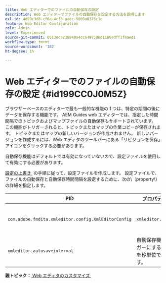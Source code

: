 ```yaml
---
title: Web エディターでのファイルの自動保存の設定
description: Web エディターでファイルの自動保存を設定する方法を説明します
exl-id: 4d99c3d8-cf6a-4cf3-aaec-9009a0376c1e
feature: Web Editor Configuration
role: Admin
level: Experienced
source-git-commit: 0513ecac38840a4cc649758bd1180edff1f8aed1
workflow-type: tm+mt
source-wordcount: '182'
ht-degree: 1%

---
```


# Web エディターでのファイルの自動保存の設定 {#id199CC0J0M5Z}

ブラウザーベースのエディターで最も一般的な機能の 1 つは、特定の期間の後にデータを保存する機能です。 AEM Guides web エディターでは、指定した時間間隔でのトピックおよびマップファイルの自動保存もサポートされています。 この機能がトリガーされると、トピックまたはマップの作業コピーが保存されます。 トピックまたはマップの新しいバージョンが作成されません。 新しいバージョンを作成するには、Web エディタのツールバーにある「リビジョンを保存」アイコンをクリックする必要があります。

自動保存機能はデフォルトでは有効になっていないので、設定ファイルを使用して有効にする必要があります。

[&#x200B; 設定の上書き &#x200B;](download-install-additional-config-override.md#) の手順に従って、設定ファイルを作成します。 設定ファイルで、ファイルの自動保存と自動保存時間間隔を設定するために、次の\（property\）の詳細を指定します。

| PID | プロパティキー | プロパティの値 |
|---|------------|--------------|
| `com.adobe.fmdita.xmleditor.config.XmlEditorConfig` | `xmleditor.autosave` | ブール値\（true/false\）.<br> **デフォルト値**:false |
| `xmleditor.autosaveinterval` | 自動保存機能をトリガーにする時間間隔を秒単位で指定します。 |

**親トピック：**&#x200B;[&#x200B; Web エディタのカスタマイズ &#x200B;](conf-web-editor.md)
